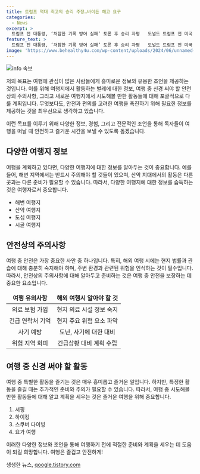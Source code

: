 ```yaml
---
title: 트럼프 역대 최고의 승리 주장…바이든 해고 요구
categories:
  - News
excerpt: >
  트럼프 전 대통령, ‘처참한 기록 방어 실패’ 토론 후 승리 자평   도널드 트럼프 전 미국 대통령은 조 바이든 대통령과의 TV 토론 후, 승리를 자평한 바 있다. 이어 트럼프 캠프는 바이든이 일주일 휴가에도 미국 경제와 국경에 대한 자신의 기록을 방어하지 못했다고 주장했다. 또한, 트럼프 대통령을 선출하면 모든 것을 되돌릴 수 있다고 강조했다. 한편, 트럼프 측이 발송한 선거자금 모금용 모자 판촉 이메일에는 바이든을 토론 무대에서 박살냈다는 내용이 포함되어 논란을 불러일으켰다.
feature_text: >
  트럼프 전 대통령, ‘처참한 기록 방어 실패’ 토론 후 승리 자평   도널드 트럼프 전 미국 대통령은 조 바이든 대통령과의 TV 토론 후, 승리를 자평한 바 있다. 이어 트럼프 캠프는 바이든이 일주일 휴가에도 미국 경제와 국경에 대한 자신의 기록을 방어하지 못했다고 주장했다. 또한, 트럼프 대통령을 선출하면 모든 것을 되돌릴 수 있다고 강조했다. 한편, 트럼프 측이 발송한 선거자금 모금용 모자 판촉 이메일에는 바이든을 토론 무대에서 박살냈다는 내용이 포함되어 논란을 불러일으켰다.
image: 'https://www.behealthy4u.com/wp-content/uploads/2024/06/unnamed-file.png'
---
```


<p><img src="https://www.behealthy4u.com/wp-content/uploads/2024/06/unnamed-file.png" alt="info 속보" /></p>

<p>저의 목표는 여행에 관심이 많은 사람들에게 흥미로운 정보와 유용한 조언을 제공하는 것입니다. 이를 위해 여행지에서 활동하는 벌레에 대한 정보, 여행 중 신경 써야 할 안전상의 주의사항, 그리고 새로운 여행지에서 시도해볼 만한 활동들에 대해 포괄적으로 다룰 계획입니다. 무엇보다도, 안전과 편의를 고려한 여행을 촉진하기 위해 필요한 정보를 제공하는 것을 최우선으로 생각하고 있습니다. </p>

<p>이런 목표를 이루기 위해 다양한 정보, 경험, 그리고 전문적인 조언을 통해 독자들이 여행을 떠날 때 안전하고 즐거운 시간을 보낼 수 있도록 돕겠습니다. </p>

<h2 data-ke-size="size26">다양한 여행지 정보</h2>

<p data-ke-size="size16">여행을 계획하고 있다면, 다양한 여행지에 대한 정보를 알아두는 것이 중요합니다. 예를 들어, 해변 지역에서는 반드시 주의해야 할 것들이 있으며, 산악 지대에서의 활동은 다른 곳과는 다른 준비가 필요할 수 있습니다. 따라서, 다양한 여행지에 대한 정보를 습득하는 것은 여행자로서 중요합니다.</p>

<ul>
<li>해변 여행지</li>
<li>산악 여행지</li>
<li>도심 여행지</li>
<li>시골 여행지</li>
</ul>

<h2 data-ke-size="size26">안전상의 주의사항</h2>

<p data-ke-size="size16">여행 중 안전은 가장 중요한 사안 중 하나입니다. 특히, 해외 여행 시에는 현지 법률과 관습에 대해 충분히 숙지해야 하며, 주변 환경과 관련된 위험을 인식하는 것이 필수입니다. 따라서, 안전상의 주의사항에 대해 알아두고 준비하는 것은 여행 중 안전을 보장하는 데 중요한 요소입니다.</p>

<table>
<thead>
<tr>
<td style="text-align: center; height: 17px;"><b>여행 유의사항</b></td>
<td style="text-align: center; height: 17px;"><b>해외 여행시 알아야 할 것</b></td>
</tr>
</thead>
<tbody>
<tr>
<td style="text-align: center; height: 17px;">의료 보험 가입</td>
<td style="text-align: center; height: 17px;">현지 의료 시설 정보 숙지</td>
</tr>
<tr>
<td style="text-align: center; height: 17px;">긴급 연락처 기억</td>
<td style="text-align: center; height: 17px;">현지 주요 위험 요소 파악</td>
</tr>
<tr>
<td style="text-align: center; height: 17px;">사기 예방</td>
<td style="text-align: center; height: 17px;">도난, 사기에 대한 대비</td>
</tr>
<tr>
<td style="text-align: center; height: 17px;">위험 지역 회피</td>
<td style="text-align: center; height: 17px;">긴급상황 대비 계획 수립</td>
</tr>
</tbody>
</table>

<h2 data-ke-size="size26">여행 중 신경 써야 할 활동</h2>

<p data-ke-size="size16">여행 중 특별한 활동을 즐기는 것은 매우 흥미롭고 즐거운 일입니다. 하지만, 특정한 활동을 즐길 때는 추가적인 준비와 주의가 필요할 수 있습니다. 따라서, 여행 중 시도해볼 만한 활동들에 대해 알고 계획을 세우는 것은 즐거운 여행을 위해 중요합니다.</p>

<ol>
<li>서핑</li>
<li>하이킹</li>
<li>스쿠버 다이빙</li>
<li>요가 여행</li>
</ol>

<p>이러한 다양한 정보와 조언을 통해 여행하기 전에 적절한 준비와 계획을 세우는 데 도움이 되길 희망합니다. 여행은 즐겁고 안전하게!</p>
생생한 뉴스, <a href="https://qoogle.tistory.com" rel="dofollow">qoogle.tistory.com</a>


